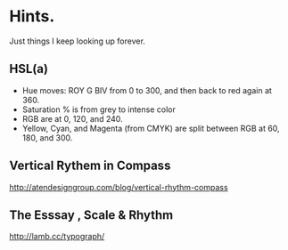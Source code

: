 # Hints.
Just things I keep looking up forever.

## HSL(a)
* Hue moves: ROY G BIV from 0 to 300, and then back to red again at 360. 
* Saturation % is from grey to intense color
* RGB are at 0, 120, and 240.
* Yellow, Cyan, and Magenta (from CMYK) are split between RGB at 60, 180, and 300.

## Vertical Rythem in Compass
http://atendesigngroup.com/blog/vertical-rhythm-compass

## The Esssay   , Scale & Rhythm
http://lamb.cc/typograph/